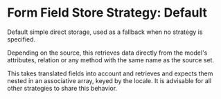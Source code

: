 # Form Field Store Strategy: Default

Default simple direct storage, used as a fallback when no strategy is specified.

Depending on the source, this retrieves data directly from the model's attributes, relation or any method with the same name as the source set.

This takes translated fields into account and retrieves and expects them nested in an associative array, keyed by the locale.
It is advisable for all other strategies to share this behavior.


